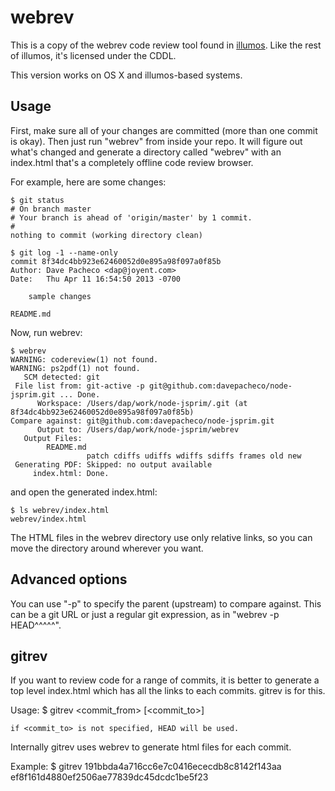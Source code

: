 # webrev

This is a copy of the webrev code review tool found in
[illumos](http://www.illumos.org).  Like the rest of illumos, it's licensed
under the CDDL.

This version works on OS X and illumos-based systems.


## Usage

First, make sure all of your changes are committed (more than one commit is
okay).  Then just run "webrev" from inside your repo.  It will figure out what's
changed and generate a directory called "webrev" with an index.html that's a
completely offline code review browser.

For example, here are some changes:

    $ git status
    # On branch master
    # Your branch is ahead of 'origin/master' by 1 commit.
    #
    nothing to commit (working directory clean)

    $ git log -1 --name-only
    commit 8f34dc4bb923e62460052d0e895a98f097a0f85b
    Author: Dave Pacheco <dap@joyent.com>
    Date:   Thu Apr 11 16:54:50 2013 -0700

        sample changes

    README.md

Now, run webrev:

    $ webrev 
    WARNING: codereview(1) not found.
    WARNING: ps2pdf(1) not found.
       SCM detected: git
     File list from: git-active -p git@github.com:davepacheco/node-jsprim.git ... Done.
          Workspace: /Users/dap/work/node-jsprim/.git (at 8f34dc4bb923e62460052d0e895a98f097a0f85b)
    Compare against: git@github.com:davepacheco/node-jsprim.git
          Output to: /Users/dap/work/node-jsprim/webrev
       Output Files:
            README.md
                     patch cdiffs udiffs wdiffs sdiffs frames old new
     Generating PDF: Skipped: no output available
         index.html: Done.

and open the generated index.html:

    $ ls webrev/index.html 
    webrev/index.html

The HTML files in the webrev directory use only relative links, so you can move
the directory around wherever you want.


## Advanced options

You can use "-p" to specify the parent (upstream) to compare against.  This can
be a git URL or just a regular git expression, as in "webrev -p HEAD^^^^^".

## gitrev

If you want to review code for a range of commits, it is better to generate a top
level index.html which has all the links to each commits. gitrev is for this.

Usage:
    $ gitrev <commit_from> [<commit_to>]

    if <commit_to> is not specified, HEAD will be used.

Internally gitrev uses webrev to generate html files for each commit.

Example:
    $ gitrev 191bbda4a716cc6e7c0416ececdb8c8142f143aa ef8f161d4880ef2506ae77839dc45dcdc1be5f23

